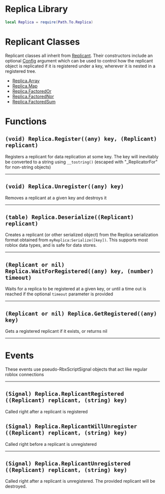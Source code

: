 # Replica Library

```lua
local Replica = require(Path.To.Replica)
```

# Replicant Classes

Replicant classes all inherit from [Replicant](https://github.com/headjoe3/Replica/blob/master/docs/Replicant.md). Their constructors include an optional [Config](https://github.com/headjoe3/Replica/blob/master/docs/Config.md) argument which can be used to control how the replicant object is replicated if it is registered under a key, wherever it is nested in a registered tree.

* [Replica.Array](https://github.com/headjoe3/Replica/blob/master/docs/Array.md)
* [Replica.Map](https://github.com/headjoe3/Replica/blob/master/docs/Map.md)
* [Replica.FactoredOr](https://github.com/headjoe3/Replica/blob/master/FactoredOr/Array.md)
* [Replica.FactoredNor](https://github.com/headjoe3/Replica/blob/master/FactoredNor/Array.md)
* [Replica.FactoredSum](https://github.com/headjoe3/Replica/blob/master/docs/FactoredSum.md)

# Functions

## `(void) Replica.Register((any) key, (Replicant) replicant)`

Registers a replicant for data replication at some key.
The key will inevitably be converted to a string using `__tostring()` (escaped with "_ReplicatorFor" for non-string objects)

----

## `(void) Replica.Unregister((any) key)`

Removes a replicant at a given key and destroys it

----

## `(table) Replica.Deserialize((Replicant) replicant)`

Creates a replicant (or other serialized object) from the Replica serialization format obtained from `myReplica:Serialize([key])`. This supports most roblox data types, and is safe for data stores.

----

## `(Replicant or nil) Replica.WaitForRegistered((any) key, (number) timeout)`

Waits for a replica to be registered at a given key, or until a time out is reached if the optional `timeout` parameter is provided

----

## `(Replicant or nil) Replica.GetRegistered((any) key)`

Gets a registered replicant if it exists, or returns nil

----

# Events

These events use pseudo-RbxScriptSignal objects that act like regular roblox connections

----

## `(Signal) Replica.ReplicantRegistered ((Replicant) replicant, (string) key)`

Called right after a replicant is registered

## `(Signal) Replica.ReplicantWillUnregister ((Replicant) replicant, (string) key)`

Called right before a replicant is unregistered

----

## `(Signal) Replica.ReplicantUnregistered ((Replicant) replicant, (string) key)`

Called right after a replicant is unregistered. The provided replicant will be destroyed.